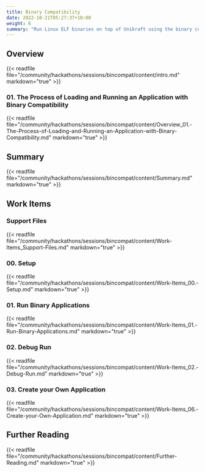 ```yaml
---
title: Binary Compatibility
date: 2022-10-21T05:27:37+10:00
weight: 6
summary: "Run Linux ELF binaries on top of Unikraft using the binary compatibility layer."
---
```


## Overview

{{< readfile file="/community/hackathons/sessions/bincompat/content/intro.md" markdown="true" >}}

### 01. The Process of Loading and Running an Application with Binary Compatibility

{{< readfile file="/community/hackathons/sessions/bincompat/content/Overview_01.-The-Process-of-Loading-and-Running-an-Application-with-Binary-Compatibility.md" markdown="true" >}}

## Summary

{{< readfile file="/community/hackathons/sessions/bincompat/content/Summary.md" markdown="true" >}}

## Work Items

### Support Files

{{< readfile file="/community/hackathons/sessions/bincompat/content/Work-Items_Support-Files.md" markdown="true" >}}

### 00. Setup

{{< readfile file="/community/hackathons/sessions/bincompat/content/Work-Items_00.-Setup.md" markdown="true" >}}

### 01. Run Binary Applications

{{< readfile file="/community/hackathons/sessions/bincompat/content/Work-Items_01.-Run-Binary-Applications.md" markdown="true" >}}

### 02. Debug Run

{{< readfile file="/community/hackathons/sessions/bincompat/content/Work-Items_02.-Debug-Run.md" markdown="true" >}}

### 03. Create your Own Application

{{< readfile file="/community/hackathons/sessions/bincompat/content/Work-Items_06.-Create-your-Own-Application.md" markdown="true" >}}

## Further Reading

{{< readfile file="/community/hackathons/sessions/bincompat/content/Further-Reading.md" markdown="true" >}}
